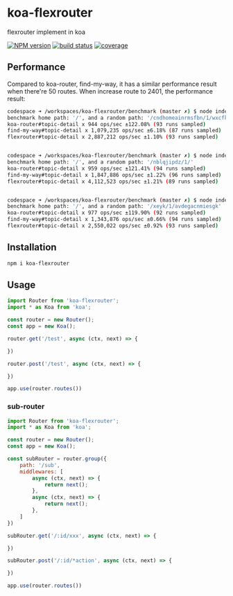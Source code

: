 # koa-flexrouter

flexrouter implement in koa

[![NPM version][npm-image]][npm-url]
[![build status][travis-image]][travis-url]
[![coverage][coverage-image]][coverage-url]

[npm-image]: https://img.shields.io/npm/v/koa-flexrouter.svg?style=flat-square
[npm-url]: https://npmjs.org/package/koa-flexrouter
[travis-image]: https://travis-ci.org/yviscool/koa-flexrouter.svg?branch=master
[travis-url]: https://travis-ci.org/yviscool/koa-flexrouter
[coverage-url]: https://coveralls.io/github/yviscool/koa-flexrouter
[coverage-image]: https://coveralls.io/repos/github/yviscool/koa-flexrouter/badge.svg

## Performance
Compared to koa-router, find-my-way, it has a similar performance result when there're 50 routes. When increase route to 2401, the performance result:

```bash
codespace ➜ /workspaces/koa-flexrouter/benchmark (master ✗) $ node index.js 
benchmark home path: '/', and a random path: '/cndhomeainrmsfbn/1/wxcfkdikzb'
koa-router#topic-detail x 944 ops/sec ±122.08% (93 runs sampled)
find-my-way#topic-detail x 1,079,235 ops/sec ±6.18% (87 runs sampled)
flexrouter#topic-detail x 2,887,212 ops/sec ±1.10% (93 runs sampled)


codespace ➜ /workspaces/koa-flexrouter/benchmark (master ✗) $ node index.js 
benchmark home path: '/', and a random path: '/nblqjipdz/1/'
koa-router#topic-detail x 959 ops/sec ±121.41% (94 runs sampled)
find-my-way#topic-detail x 1,847,886 ops/sec ±1.22% (96 runs sampled)
flexrouter#topic-detail x 4,112,523 ops/sec ±1.21% (89 runs sampled)


codespace ➜ /workspaces/koa-flexrouter/benchmark (master ✗) $ node index.js 
benchmark home path: '/', and a random path: '/xeyk/1/avdegacnmiesgk'
koa-router#topic-detail x 977 ops/sec ±119.90% (92 runs sampled)
find-my-way#topic-detail x 1,343,876 ops/sec ±0.66% (94 runs sampled)
flexrouter#topic-detail x 2,550,022 ops/sec ±0.92% (93 runs sampled)

```

## Installation

```sh
npm i koa-flexrouter
```

## Usage

```js
import Router from 'koa-flexrouter';
import * as Koa from 'koa';

const router = new Router();
const app = new Koa();

router.get('/test', async (ctx, next) => {

})

router.post('/test', async (ctx, next) => {

})

app.use(router.routes())
```

### sub-router

```js
import Router from 'koa-flexrouter';
import * as Koa from 'koa';

const router = new Router();
const app = new Koa();

const subRouter = router.group({
    path: '/sub',
    middlewares: [
        async (ctx, next) => {
            return next();
        },
        async (ctx, next) => {
            return next();
        },
    ]
})

subRouter.get('/:id/xxx', async (ctx, next) => {

})

subRouter.post('/:id/*action', async (ctx, next) => {

})

app.use(router.routes())
```

